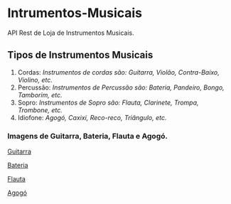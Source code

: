 # Intrumentos-Musicais
API Rest de Loja de Instrumentos Musicais.

## Tipos de Instrumentos Musicais


1. Cordas: *Instrumentos de cordas são: Guitarra, Violão, Contra-Baixo, Violino, etc.*
2. Percussão: *Instrumentos de Percussão são: Bateria, Pandeiro, Bongo, Tamborim, etc.*
3. Sopro: *Instrumentos de Sopro são: Flauta, Clarinete, Trompa, Trombone, etc.*
4. Idiofone: *Agogó, Caxixi, Reco-reco, Triângulo, etc.*

### Imagens de Guitarra, Bateria, Flauta e Agogó.

[Guitarra](https://www.madeinbrazil.com.br/produto/guitarra-woodstock-series-tg-530-tagima-vermelho-vermelho-metalico-mr-69160)

[Bateria](https://www.madeinbrazil.com.br/produto/bateria-completa-action-sp525-bk-turbo-preto-bk-71428)

[Flauta](https://www.madeinbrazil.com.br/produto/flauta-doce-yrs23-soprano-germanica-yamaha-distribuicao-73941)

[Agogó](https://www.madeinbrazil.com.br/produto/agogo-duplo-grande-cromado-torelli-71748)

